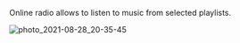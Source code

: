 Online radio allows to listen to music from selected playlists.

![photo_2021-08-28_20-35-45](https://user-images.githubusercontent.com/36851587/131226322-7d365158-3752-4131-ad9c-883c5e8850fa.png)
